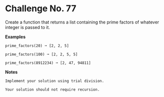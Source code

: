 # Challenge No. 77

Create a function that returns a list containing the prime factors of whatever integer is passed to it.

**Examples**

    prime_factors(20) ➞ [2, 2, 5]
     
    prime_factors(100) ➞ [2, 2, 5, 5]
     
    prime_factors(8912234) ➞ [2, 47, 94811]

**Notes**

    Implement your solution using trial division.

    Your solution should not require recursion.